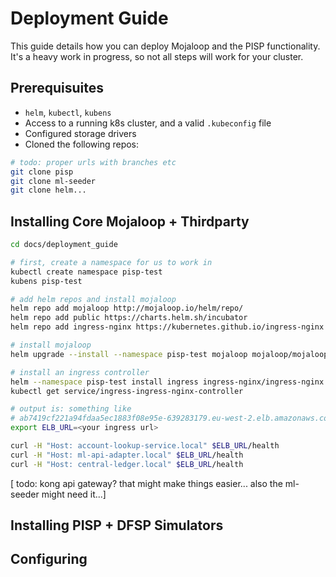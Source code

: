 # Deployment Guide

This guide details how you can deploy Mojaloop and the PISP functionality.
It's a heavy work in progress, so not all steps will work for your cluster.
## Prerequisuites

- `helm`, `kubectl`, `kubens`
- Access to a running k8s cluster, and a valid `.kubeconfig` file
- Configured storage drivers
- Cloned the following repos:
```bash
# todo: proper urls with branches etc
git clone pisp
git clone ml-seeder
git clone helm...
```
## Installing Core Mojaloop + Thirdparty

```bash
cd docs/deployment_guide

# first, create a namespace for us to work in
kubectl create namespace pisp-test
kubens pisp-test

# add helm repos and install mojaloop
helm repo add mojaloop http://mojaloop.io/helm/repo/
helm repo add public https://charts.helm.sh/incubator
helm repo add ingress-nginx https://kubernetes.github.io/ingress-nginx

# install mojaloop
helm upgrade --install --namespace pisp-test mojaloop mojaloop/mojaloop -f ./values_mojaloop.yaml

# install an ingress controller
helm --namespace pisp-test install ingress ingress-nginx/ingress-nginx
kubectl get service/ingress-ingress-nginx-controller

# output is: something like
# ab7419cf221a94fdaa5ec1883f08e95e-639283179.eu-west-2.elb.amazonaws.com
export ELB_URL=<your ingress url>

curl -H "Host: account-lookup-service.local" $ELB_URL/health
curl -H "Host: ml-api-adapter.local" $ELB_URL/health
curl -H "Host: central-ledger.local" $ELB_URL/health
```

[ todo: kong api gateway? that might make things easier... also the ml-seeder might need it...]


## Installing PISP + DFSP Simulators

## Configuring 